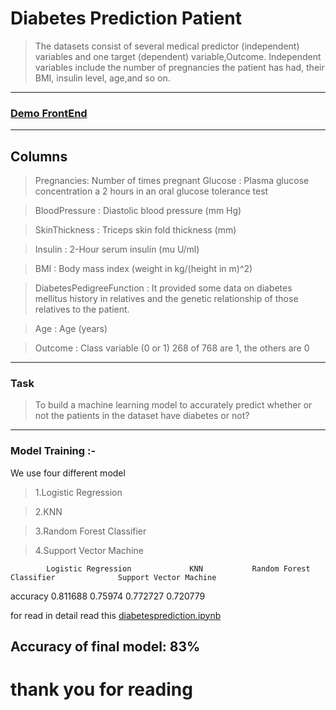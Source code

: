 # Diabetes Prediction Patient
> The datasets consist of several medical predictor (independent) variables and one target (dependent) variable,Outcome. Independent variables include the number of pregnancies the patient has had, their BMI, insulin level, age,and so on.

---

###     [Demo FrontEnd](https://habiburrahmankhan.github.io/Diabetes-Prediction-Patient/)
---
## Columns
>  Pregnancies: Number of times pregnant
>  Glucose : Plasma glucose concentration a 2 hours in an oral glucose tolerance test

> BloodPressure : Diastolic blood pressure (mm Hg)

> SkinThickness : Triceps skin fold thickness (mm)

> Insulin : 2-Hour serum insulin (mu U/ml)

> BMI : Body mass index (weight in kg/(height in m)^2)

> DiabetesPedigreeFunction : It provided some data on diabetes mellitus history in relatives and the genetic relationship of those relatives to the patient.

> Age : Age (years)

> Outcome : Class variable (0 or 1) 268 of 768 are 1, the others are 0

----
### Task 


> To build a machine learning model to accurately predict whether or not the patients in the dataset have diabetes or not?

---

### Model Training :-
We use four different model 

> 1.Logistic Regression

> 2.KNN

> 3.Random Forest Classifier

> 4.Support Vector Machine


            Logistic Regression         	KNN	          Random Forest Classifier          	Support Vector Machine
accuracy	     0.811688	                0.75974	                0.772727	                          0.720779



for read in detail  read this [diabetesprediction.ipynb](https://github.com/habiburrahmankhan/Diabetes-Prediction-Patient/blob/main/diabetesprediction.ipynb)




## Accuracy of final model: 83% 

#						 thank you for reading 
